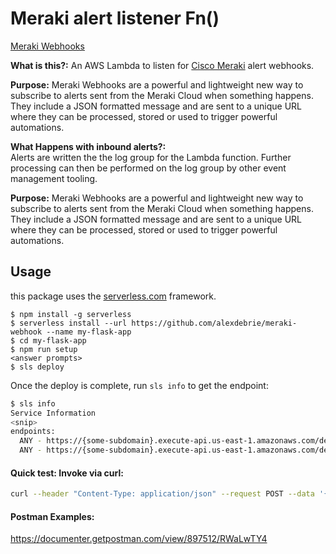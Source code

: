 # Meraki alert listener Fn()     
[Meraki Webhooks](https://create.meraki.io/guides/webhooks/)      

**What is this?:** An AWS Lambda to listen for [Cisco Meraki](https://meraki.cisco.com) alert webhooks.

**Purpose:** Meraki Webhooks are a powerful and lightweight new way to subscribe to alerts sent from the Meraki Cloud when something happens. They include a JSON formatted message and are sent to a unique URL where they can be processed, stored or used to trigger powerful automations.

**What Happens with inbound alerts?:**   
Alerts are written the the log group for the Lambda function. Further processing can then be performed on the log group by other event management tooling.

**Purpose:** Meraki Webhooks are a powerful and lightweight new way to subscribe to alerts sent from the Meraki Cloud when something happens. They include a JSON formatted message and are sent to a unique URL where they can be processed, stored or used to trigger powerful automations.  

## Usage      

this package uses the [serverless.com](https://serverless.com) framework.    

```
$ npm install -g serverless
$ serverless install --url https://github.com/alexdebrie/meraki-webhook --name my-flask-app
$ cd my-flask-app
$ npm run setup
<answer prompts>
$ sls deploy
```

Once the deploy is complete, run `sls info` to get the endpoint:

```sh
$ sls info
Service Information
<snip>
endpoints:
  ANY - https://{some-subdomain}.execute-api.us-east-1.amazonaws.com/dev <-- Endpoint
  ANY - https://{some-subdomain}.execute-api.us-east-1.amazonaws.com/dev/{proxy+}
```

#### Quick test: Invoke via curl:     

````sh
curl --header "Content-Type: application/json" --request POST --data '{"hello":"world","organizationId":"999999"}' https://{some-subdomain}.execute-api.us-east-1.amazonaws.com/dev
````

#### Postman Examples:    
https://documenter.getpostman.com/view/897512/RWaLwTY4 


